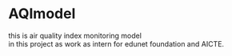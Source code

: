 # AQImodel
this is air quality index monitoring model  
in this project as work as intern for edunet foundation and AICTE.
